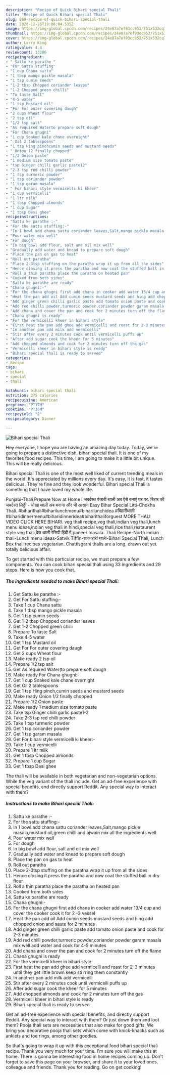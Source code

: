 ```yaml
---
description: "Recipe of Quick Bihari special Thali"
title: "Recipe of Quick Bihari special Thali"
slug: 869-recipe-of-quick-bihari-special-thali
date: 2020-12-26T19:08:04.535Z
image: https://img-global.cpcdn.com/recipes/24e87a7ef93cc952/751x532cq70/bihari-special-thali-recipe-main-photo.jpg
thumbnail: https://img-global.cpcdn.com/recipes/24e87a7ef93cc952/751x532cq70/bihari-special-thali-recipe-main-photo.jpg
cover: https://img-global.cpcdn.com/recipes/24e87a7ef93cc952/751x532cq70/bihari-special-thali-recipe-main-photo.jpg
author: Larry King
ratingvalue: 4.4
reviewcount: 13206
recipeingredient:
- " Sattu ke parathe "
- "For Sattu stuffing"
- "1 cup Chana sattu"
- "1 tbsp mango pickle masala"
- "1 tsp cumin seeds"
- "1-2 tbsp Chopped coriander leaves"
- "1-2 Chopped green chilli"
- "To taste Salt"
- "4-5 water"
- "1 tsp Mustard oil"
- "For For outer covering daugh"
- "2 cups Wheat flour"
- "2 tsp oil"
- "1/2 tsp salt"
- "As required Waterto prepare soft dough"
- "For Chana ghugni"
- "1 cup Soaked kale chane overnight"
- " Oil 2 tablespoons"
- "1 tsp Hing pinchcumin seeds and mustard seeds"
- " Onion 12 finally chopped"
- "1/2 Onion paste"
- "1 medium size tomato paste"
- "tsp Ginger chilli garlic paste12"
- "2-3 tsp red chilli powder"
- "1 tsp turmeric powder"
- "1 tsp coriander powder"
- "1 tsp garam masala"
- " For bihari style vermicelli ki kheer"
- "1 cup vermicelli"
- "1 ltr milk"
- "1 tbsp Chopped almonds"
- "1 cup Sugar"
- "1 tbsp Desi ghee"
recipeinstructions:
- "Sattu ke parathe :-"
- "For the sattu stuffing:-"
- "In 1 bowl add chana sattu coriander leaves,Salt,mango pickle masala,mustard oil,green chilli and ajwain mix all the ingredients well."
- "Pour water mix well"
- "For dough"
- "In big bowl add flour, salt and oil mix well"
- "Gradually add water and knead to prepare soft dough"
- "Place the pan on gas to heat"
- "Roll out paratha"
- "Place 2-3tsp stuffing on the paratha wrap it up from all the sides"
- "Hence closing it.press the paratha and now coat the stuffed ball in dry flour"
- "Roll a thin paratha place the paratha on heated pan"
- "Cooked from both sides"
- "Sattu ke parathe are ready"
- "Chana ghugni:-"
- "For the chana ghugni first add chana in cooker add water 13/4 cup and cover the cooker cook it for 2 -3 vessel"
- "Heat the pan add oil Add cumin seeds mustard seeds and hing add chopped onion and saute for 2 minutes"
- "Add ginger green chilli garlic paste add tomato onion paste and cook for 2-3 minutes"
- "Add red chilli powder,turmeric powder,coriander powder garam masala mix well add water and cook for 4-5 minutes"
- "Add chana and cover the pan and cook for 2 minutes turn off the flame"
- "Chana ghugni is ready"
- "For the vermicelli kheer in bihari style"
- "First heat the pan add ghee add vermicelli and roast for 2-3 minutes until they get little brown keep sti rring them constantly"
- "In another pan add milk add vermicelli"
- "Stir after every 2 minutes cook until vermicelli puffs up"
- "After add sugar cook the kheer for 5 minutes"
- "Add chopped almonds and cook for 2 minutes turn off the gas"
- "Vermicelli kheer in bihari style is ready"
- "Bihari special thali is ready to served"
categories:
- Recipe
tags:
- bihari
- special
- thali

katakunci: bihari special thali 
nutrition: 275 calories
recipecuisine: American
preptime: "PT17M"
cooktime: "PT36M"
recipeyield: "2"
recipecategory: Dinner

---
```



![Bihari special Thali](https://img-global.cpcdn.com/recipes/24e87a7ef93cc952/751x532cq70/bihari-special-thali-recipe-main-photo.jpg)

Hey everyone, I hope you are having an amazing day today. Today, we're going to prepare a distinctive dish, bihari special thali. It is one of my favorites food recipes. This time, I am going to make it a little bit unique. This will be really delicious.

Bihari special Thali is one of the most well liked of current trending meals in the world. It's appreciated by millions every day. It's easy, it is fast, it tastes delicious. They're fine and they look wonderful. Bihari special Thali is something that I have loved my whole life.

Punjabi-Thali Prepare Now at Home I जबर्दस्त पंजाबी थाली अब ऐसे बनाएं घर पर. बिहार की जबर्दस्त लिट्टी - चोखा थाली अब बनाना और भी आसान Easy Bihar Special Litti-Chokha Thali. #biharithali#biharilunchmenu#biharilunchidea #बिहारीथाली #biharidinnermenu#biharidinneridea#biharithaliforguest MORE THALI VIDEO CLICK HERE BIHARI. veg thali recipe,veg thali,indian veg thali,lunch menu ideas,indian veg thali in hindi,special veg thali,rice thali,restaurent style veg thali,वेज थाली रेसिपी हिंदी में,paneer masala. Thali Recipe-North indian thali-Lunch menu ideas-Satvik Tiffin-शाकाहारी थाली-Bihari Special Thali, Lunch Box thali recipes vegetarian. Chattisgarhi thalis are a long, drawn out yet totally delicious affair.


To get started with this particular recipe, we must prepare a few components. You can cook bihari special thali using 33 ingredients and 29 steps. Here is how you cook that.

<!--inarticleads1-->

##### The ingredients needed to make Bihari special Thali:

1. Get  Sattu ke parathe :-
1. Get For Sattu stuffing:-
1. Take 1 cup Chana sattu
1. Take 1 tbsp mango pickle masala
1. Get 1 tsp cumin seeds
1. Get 1-2 tbsp Chopped coriander leaves
1. Get 1-2 Chopped green chilli
1. Prepare To taste Salt
1. Take 4-5 water
1. Get 1 tsp Mustard oil
1. Get For For outer covering daugh
1. Get 2 cups Wheat flour
1. Make ready 2 tsp oil
1. Prepare 1/2 tsp salt
1. Get As required Water(to prepare soft dough
1. Make ready For Chana ghugni:-
1. Get 1 cup Soaked kale chane overnight
1. Get  Oil 2 tablespoons
1. Get 1 tsp Hing pinch,cumin seeds and mustard seeds
1. Make ready  Onion 1/2 finally chopped
1. Prepare 1/2 Onion paste
1. Make ready 1 medium size tomato paste
1. Take tsp Ginger chilli garlic paste1-2
1. Take 2-3 tsp red chilli powder
1. Take 1 tsp turmeric powder
1. Get 1 tsp coriander powder
1. Get 1 tsp garam masala
1. Get  For bihari style vermicelli ki kheer:-
1. Take 1 cup vermicelli
1. Prepare 1 ltr milk
1. Get 1 tbsp Chopped almonds
1. Prepare 1 cup Sugar
1. Get 1 tbsp Desi ghee


The thali will be available in both vegetarian and non-vegetarian options. While the veg variant of the thali include. Get an ad-free experience with special benefits, and directly support Reddit. Any special way to interact with them? 

<!--inarticleads2-->

##### Instructions to make Bihari special Thali:

1. Sattu ke parathe :-
1. For the sattu stuffing:-
1. In 1 bowl add chana sattu coriander leaves,Salt,mango pickle masala,mustard oil,green chilli and ajwain mix all the ingredients well.
1. Pour water mix well
1. For dough
1. In big bowl add flour, salt and oil mix well
1. Gradually add water and knead to prepare soft dough
1. Place the pan on gas to heat
1. Roll out paratha
1. Place 2-3tsp stuffing on the paratha wrap it up from all the sides
1. Hence closing it.press the paratha and now coat the stuffed ball in dry flour
1. Roll a thin paratha place the paratha on heated pan
1. Cooked from both sides
1. Sattu ke parathe are ready
1. Chana ghugni:-
1. For the chana ghugni first add chana in cooker add water 13/4 cup and cover the cooker cook it for 2 -3 vessel
1. Heat the pan add oil Add cumin seeds mustard seeds and hing add chopped onion and saute for 2 minutes
1. Add ginger green chilli garlic paste add tomato onion paste and cook for 2-3 minutes
1. Add red chilli powder,turmeric powder,coriander powder garam masala mix well add water and cook for 4-5 minutes
1. Add chana and cover the pan and cook for 2 minutes turn off the flame
1. Chana ghugni is ready
1. For the vermicelli kheer in bihari style
1. First heat the pan add ghee add vermicelli and roast for 2-3 minutes until they get little brown keep sti rring them constantly
1. In another pan add milk add vermicelli
1. Stir after every 2 minutes cook until vermicelli puffs up
1. After add sugar cook the kheer for 5 minutes
1. Add chopped almonds and cook for 2 minutes turn off the gas
1. Vermicelli kheer in bihari style is ready
1. Bihari special thali is ready to served


Get an ad-free experience with special benefits, and directly support Reddit. Any special way to interact with them? Or just down them and loot them? Pooja thali sets are necessities that also make for good gifts. We bring you decorative pooja thali sets which come with knick-knacks such as anklets and toe rings, among other goodies. 

So that's going to wrap it up with this exceptional food bihari special thali recipe. Thank you very much for your time. I'm sure you will make this at home. There is gonna be interesting food in home recipes coming up. Don't forget to save this page on your browser, and share it to your loved ones, colleague and friends. Thank you for reading. Go on get cooking!
